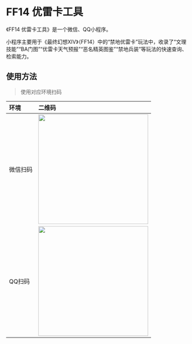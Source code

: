 # FF14 优雷卡工具
《FF14 优雷卡工具》是一个微信、QQ小程序。

小程序主要用于《最终幻想XIV》（FF14）中的“禁地优雷卡”玩法中，收录了“文理技能”“BA门图”“优雷卡天气预报”“恶名精英图鉴”“禁地兵装”等玩法的快速查询、检索能力。

## 使用方法
> 使用对应环境扫码

|环境|二维码|
|:-|:-|
|微信扫码|<img src="https://static.arinsinfinity.com/ffxiv/miniprogram/ff14ulk_wx.jpg" width="300" />|
|QQ扫码|<img src="https://static.arinsinfinity.com/ffxiv/miniprogram/ff14ulk_qq.png" width="300" />|
